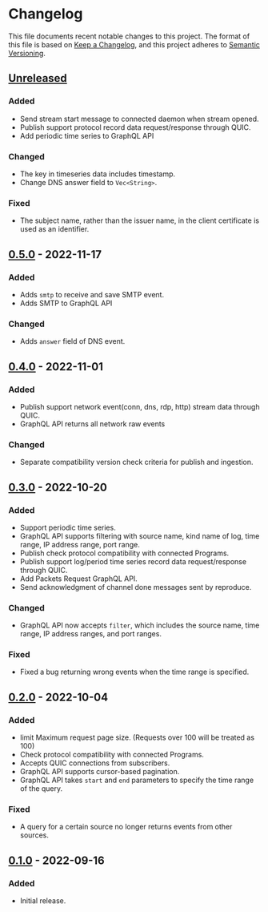 # Changelog

This file documents recent notable changes to this project. The format of this
file is based on [Keep a Changelog](https://keepachangelog.com/en/1.0.0/), and
this project adheres to [Semantic
Versioning](https://semver.org/spec/v2.0.0.html).

## [Unreleased]

### Added

- Send stream start message to connected daemon when stream opened.
- Publish support protocol record data request/response through QUIC.
- Add periodic time series to GraphQL API

### Changed

- The key in timeseries data includes timestamp.
- Change DNS answer field to `Vec<String>`.

### Fixed

- The subject name, rather than the issuer name, in the client certificate is
  used as an identifier.

## [0.5.0] - 2022-11-17

### Added

- Adds `smtp` to receive and save SMTP event.
- Adds SMTP to GraphQL API

### Changed

- Adds `answer` field of DNS event.

## [0.4.0] - 2022-11-01

### Added

- Publish support network event(conn, dns, rdp, http) stream data through QUIC.
- GraphQL API returns all network raw events

### Changed

- Separate compatibility version check criteria for publish and ingestion.

## [0.3.0] - 2022-10-20

### Added

- Support periodic time series.
- GraphQL API supports filtering with source name, kind name of log, time range,
  IP address range, port range.
- Publish check protocol compatibility with connected Programs.
- Publish support log/period time series record data request/response through QUIC.
- Add Packets Request GraphQL API.
- Send acknowledgment of channel done messages sent by reproduce.

### Changed

- GraphQL API now accepts `filter`, which includes the source name, time range,
  IP address ranges, and port ranges.

### Fixed

- Fixed a bug returning wrong events when the time range is specified.

## [0.2.0] - 2022-10-04

### Added

- limit Maximum request page size. (Requests over 100 will be treated as 100)
- Check protocol compatibility with connected Programs.
- Accepts QUIC connections from subscribers.
- GraphQL API supports cursor-based pagination.
- GraphQL API takes `start` and `end` parameters to specify the time range of
  the query.

### Fixed

- A query for a certain source no longer returns events from other sources.

## [0.1.0] - 2022-09-16

### Added

- Initial release.

[Unreleased]: https://github.com/aicers/giganto/compare/0.5.0...main
[0.5.0]: https://github.com/aicers/giganto/compare/0.4.0...0.5.0
[0.4.0]: https://github.com/aicers/giganto/compare/0.3.0...0.4.0
[0.3.0]: https://github.com/aicers/giganto/compare/0.2.0...0.3.0
[0.2.0]: https://github.com/aicers/giganto/compare/0.1.0...0.2.0
[0.1.0]: https://github.com/aicers/giganto/tree/0.1.0
